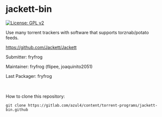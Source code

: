 # jackett-bin

[![License: GPL v2](https://img.shields.io/badge/License-GPL%20v2-blue.svg)](https://img.shields.io/badge/License-GPL%20v2-blue.svg)

Use many torrent trackers with software that supports torznab/potato feeds.

https://github.com/Jackett/Jackett


Submitter:	fryfrog

Maintainer:	fryfrog (flipee, joaquinito2051)

Last Packager:	fryfrog

<br><br>
How to clone this repository:

```
git clone https://gitlab.com/azul4/content/torrent-programs/jackett-bin.github
```
